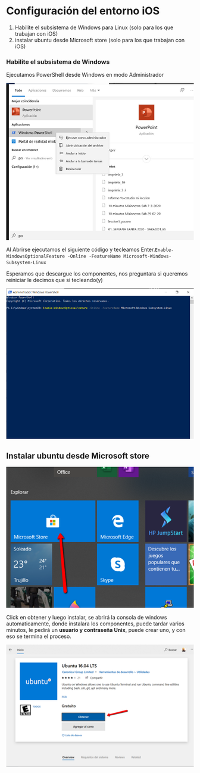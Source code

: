 # Configuración del entorno iOS

1. Habilite el subsistema de Windows para Linux \(solo para los que trabajan con iOS\)
2. instalar ubuntu desde Microsoft store \(solo para los que trabajan con iOS\)

### Habilite el subsistema de Windows

Ejecutamos PowerShell desde Windows en modo Administrador

![](.gitbook/assets/powershell.jpg)

Al Abrirse ejecutamos el siguiente código y tecleamos Enter.`Enable-WindowsOptionalFeature -Online -FeatureName Microsoft-Windows-Subsystem-Linux`

Esperamos que descargue los componentes, nos preguntara si queremos reiniciar le decimos que si tecleando\(y\)

![esperemos que descargue los componentes](.gitbook/assets/powershel2.png)

## Instalar ubuntu desde Microsoft store

![](.gitbook/assets/ubuntu2.png)

Click en obtener y luego instalar, se abrirá la consola de windows automaticamente, donde instalara los componentes, puede tardar varios minutos, le pedirá un **usuario y contraseña Unix**, puede crear uno, y con eso se termina el proceso.

![](.gitbook/assets/ubuntu.png)









